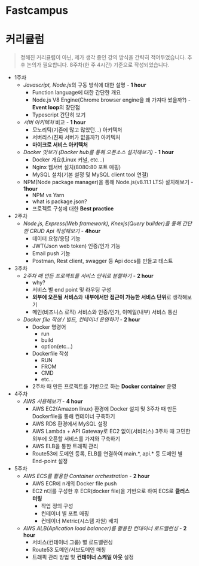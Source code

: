 # Fastcampus

# 커리큘럼
> 정해진 커리큘럼이 아닌, 제가 생각 중인 강의 방식을 간략히 적어두었습니다.
> 추후 논의가 필요합니다.
> 8주차(한 주 4시간) 기준으로 작성되었습니다.

- 1주차
  - *Javascript, Node.js*의 구동 방식에 대한 설명 - **1 hour**
    - Function language에 대한 간단한 개요
    - Node.js V8 Engine(Chrome browser engine을 왜 가져다 썼을까?) - **Event loop**의 장단점
    - Typescript 간단히 보기
  - *서버 아키텍처* 비교 - **1 hour**
    - 모노리틱(기존에 많고 많았던...) 아키텍처
    - 서버리스(진짜 서버가 없을까?) 아키텍처
    - **마이크로 서비스 아키텍처**
  - *Docker 맛보기 (Docker hub를 통해 오픈소스 설치해보기)* - **1 hour**
    - Docker 개요(Linux 커널, etc...)
    - Nginx 웹서버 설치(8080:80 포트 매핑)
    - MySQL 설치(기본 설정 및 MySQL client tool 연결)
  - NPM(Node package manager)을 통해 Node.js(v8.11.1 LTS) 설치해보기 - **1hour**
    - NPM vs Yarn
    - what is package.json?
    - 프로젝트 구성에 대한 **Best practice**
- 2주차
  - *Node.js, Express(Web framework), Knexjs(Query builder)을 통해 간단한 CRUD Api 작성해보기* - **4hour**
    - 데이터 요청/응답 기능
    - JWT(Json web token) 인증/인가 기능
    - Email push 기능
    - Postman, Rest client, swagger 등 Api docs를 만들고 테스트
- 3주차
  - *2주차 때 만든 프로젝트를 서비스 단위로 분할하기* - **2 hour**
    - why?
    - 서비스 별 end point 및 라우팅 구성
    - **외부에 오픈될 서비스**와 **내부에서만 접근이 가능한 서비스 단위**로 생각해보기
    - 메인(비즈니스 로직) 서비스와 인증/인가, 이메일(내부) 서비스 통신
  - *Docker file 작성 / 빌드, 컨테이너 운영하기* - **2 hour**
    - Docker 명령어
      - run
      - build
      - option(etc...)
    - Dockerfile 작성
      - RUN
      - FROM
      - CMD
      - etc...
    - 2주차 때 만든 프로젝트를 기반으로 하는 **Docker container** 운영
- 4주차
  - *AWS 사용해보기* - **4 hour**
    - AWS EC2(Amazon linux) 환경에 Docker 설치 및 3주차 때 만든 Dockerfile을 통해 컨테이너 구축하기
    - AWS RDS 환경에서 MySQL 설정
    - AWS Lambda + API Gateway로 EC2 없이(서비리스) 3주차 때 고민한 외부에 오픈할 서비스를 가져와 구축하기
    - AWS ELB을 통한 트래픽 관리
    - Route53에 도메인 등록, ELB를 연결하여 main.\*, api.\* 등 도메인 별 End-point 설정
- 5주차
  - *AWS ECS를 활용한 Container orchestration* - **2 hour**
    - AWS ECR에 n개의 Docker file push
    - EC2 n대를 구성한 후 ECR(docker file)을 기반으로 하여 ECS로 **클러스터링**
      - 작업 정의 구성
      - 컨테이너 별 포트 매핑
      - 컨테이너 Metric(시스템 자원) 배치
  - *AWS ALB(Aplication load balancer)를 활용한 컨테이너 로드밸런싱* - **2 hour**
    - 서비스(컨테이너 그룹) 별 로드밸런싱
    - Route53 도메인/서브도메인 매칭
    - 트래픽 관리 방법 및 **컨테이너 스케일 아웃** 설정